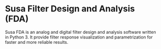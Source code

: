 # Susa Filter Design and Analysis (FDA)
Susa FDA is an analog and digital filter design and analysis software written in Python 3. It provide filter response visualization and parametrization for faster and more reliable results.